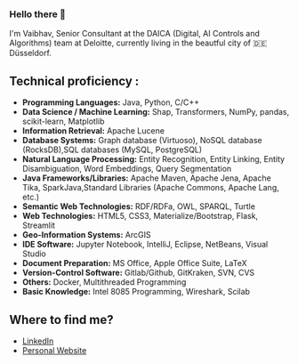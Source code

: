 ### Hello there 👋

I'm Vaibhav, Senior Consultant at the DAICA (Digital, AI Controls and Algorithms) team at Deloitte, currently living in the beautful city of :de: Düsseldorf.

## Technical proficiency :

* **Programming Languages:** Java, Python, C/C++
* **Data Science / Machine Learning:** Shap, Transformers, NumPy, pandas, scikit-learn, Matplotlib
* **Information Retrieval:** Apache Lucene
* **Database Systems:** Graph database (Virtuoso), NoSQL database (RocksDB),SQL databases (MySQL, PostgreSQL)
* **Natural Language Processing:** Entity Recognition, Entity Linking, Entity Disambiguation, Word Embeddings, Query Segmentation
* **Java Frameworks/Libraries:** Apache Maven, Apache Jena, Apache Tika, SparkJava,Standard Libraries (Apache Commons, Apache Lang, etc.)
* **Semantic Web Technologies:** RDF/RDFa, OWL, SPARQL, Turtle
* **Web Technologies:** HTML5, CSS3, Materialize/Bootstrap, Flask, Streamlit
* **Geo-Information Systems:** ArcGIS
* **IDE Software:** Jupyter Notebook, IntelliJ, Eclipse, NetBeans, Visual Studio
* **Document Preparation:** MS Office, Apple Office Suite, LaTeX
* **Version-Control Software:** Gitlab/Github, GitKraken, SVN, CVS
* **Others:** Docker, Multithreaded Programming
* **Basic Knowledge:** Intel 8085 Programming, Wireshark, Scilab

## Where to find me?

* [LinkedIn](https://www.linkedin.com/in/vkasturia/) 
* [Personal Website](https://www.vaibhavkasturia.com)
